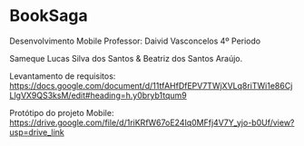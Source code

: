 # BookSaga
Desenvolvimento Mobile
Professor: Daivid Vasconcelos
4º Periodo

Sameque Lucas Silva dos Santos
& Beatriz dos Santos Araújo.

Levantamento de requisitos:
https://docs.google.com/document/d/11tfAHfDfEPV7TWjXVLq8riTWi1e86CjLlgVX9QS3ksM/edit#heading=h.y0bryb1tqum9

Protótipo do projeto Mobile:
https://drive.google.com/file/d/1riKRfW67oE24Iq0MFfj4V7Y_yjo-b0Uf/view?usp=drive_link




